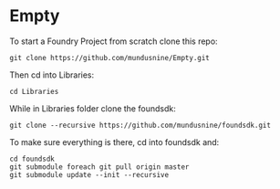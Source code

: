 # Empty

To start a Foundry Project from scratch clone this repo:

`git clone https://github.com/mundusnine/Empty.git`

Then cd into Libraries:

`cd Libraries`

While in Libraries folder clone the foundsdk:

`git clone --recursive https://github.com/mundusnine/foundsdk.git`

To make sure everything is there, cd into foundsdk and:
```
cd foundsdk
git submodule foreach git pull origin master
git submodule update --init --recursive

```
